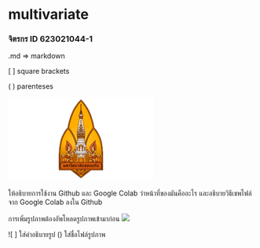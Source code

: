 # multivariate

### จิตรกร ID 623021044-1

.md => markdown

[ ] square brackets

( ) parenteses

![kku_logo](KKUlogo.png)

ให้อธิบายการใช้งาน Github และ Google Colab ว่าหน้าที่ของมันคืออะไร และอธิบายวิธีเชพไฟล์จาก Google Colab ลงใน Github

การเพิ่มรูปภาพต้องอัพโหลดรูปภาพเข้ามาก่อน ![ ]( )

![ ] ใส่คำอธิบายรูป () ใส่ชื่อไฟล์รูปภาพ
